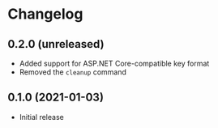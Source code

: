 # Changelog

## 0.2.0 (unreleased)

- Added support for ASP.NET Core-compatible key format
- Removed the `cleanup` command

## 0.1.0 (2021-01-03)

- Initial release
